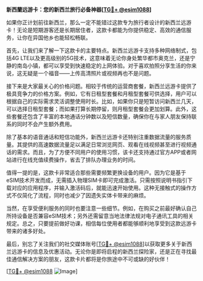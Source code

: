 **新西蘭远游卡：您的新西兰旅行必备神器[[TG💪+ @esim1088](https://t.me/s/esim1088)]**

如果你正计划前往新西兰，那么一定不能错过这款专为旅行者设计的新西兰远游卡！无论是短期游客还是长期居住者，这款卡都能为你提供稳定、高效的通信服务，让你在异国他乡也能轻松畅联。

首先，让我们来了解一下这款卡的主要特点。新西兰远游卡支持多种网络制式，包括4G LTE以及更高级别的5G技术，这意味着无论你身处繁华都市奥克兰，还是宁静的南岛小镇，都可以享受到快速稳定的上网体验。对于喜欢拍照分享生活的你来说，这无疑是一个福音——上传高清照片或视频再也不是问题。

接下来是大家最关心的价格问题。相较于传统的运营商套餐，新西兰远游卡提供了极具竞争力的价格方案。例如，它有日租型套餐和月租型套餐可供选择，用户可以根据自己的实际需求灵活调整使用时长。比如，如果你只是短暂访问新西兰几天，可以选择日租型套餐；而如果打算长期停留，则月租型套餐会更加划算。此外，这些套餐还包含了丰富的本地通话分钟数以及短信数量，确保你在与家人朋友保持联系的同时不会产生额外费用。

除了基本的语音通话和短信功能外，新西兰远游卡还特别注重数据流量的服务质量。其提供的高速数据流量足以满足日常浏览网页、观看在线视频甚至进行视频通话的需求。而且，为了方便不同用户的使用习惯，该卡还支持通过官方APP或者网站进行在线充值续费操作，省去了排队办理业务的时间。

值得一提的是，这款卡非常适合那些需要频繁更换设备的用户。因为它是基于eSIM技术开发而成，无需插入物理SIM卡即可完成激活。只需按照说明书指引下载对应的应用程序，并输入激活码后，就能迅速开始使用。这种无接触式的操作方式不仅简化了流程，同时也减少了因遗失实体卡带来的麻烦。

当然，在享受便利服务的同时也要注意一些细节。例如，在购买之前最好确认自己所持设备是否兼容eSIM技术；另外还需留意当地法律法规对电子通讯工具的相关规定。总之，只要提前做好功课，相信每位使用者都能够顺利地享受到这款远游卡带来的诸多好处。

最后，别忘了关注我们的社交媒体账号[[TG💪+ @esim1088](https://t.me/s/esim1088)]以获取更多关于新西兰远游卡的信息及优惠活动。无论你是即将启程的新西兰探险家，还是正在寻找最佳通信解决方案的朋友，这款卡片都将是你旅途中不可或缺的好伙伴！

[[TG💪+ @esim1088](https://t.me/s/esim1088) ![Image](https://i.postimg.cc/4NQfJmqS/Snipaste-2025-05-13-00-14-12.png)]